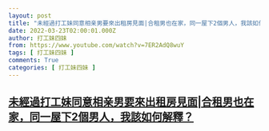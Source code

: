 ```yaml
---
layout: post
title: "未經過打工妹同意相亲男要來出租房見面|合租男也在家，同一屋下2個男人，我該如何解釋？"
date: 2022-03-23T02:00:01.000Z
author: 打工妹四妹
from: https://www.youtube.com/watch?v=7ER2AdQ8wuY
tags: [ 打工妹四妹 ]
comments: True
categories: [ 打工妹四妹 ]
---
```

<!--1648000801000-->
[未經過打工妹同意相亲男要來出租房見面|合租男也在家，同一屋下2個男人，我該如何解釋？](https://www.youtube.com/watch?v=7ER2AdQ8wuY)
------

<div>

</div>
